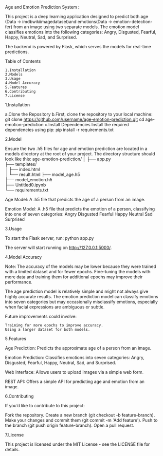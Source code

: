 Age and Emotion Prediction System :

This project is a deep learning application designed to predict both age (Data -> imdbwikiimagedataset)and emotions(Data -> emotion-detection-fer) from an image using two separate models. The emotion model classifies emotions into the following categories: Angry, Disgusted, Fearful, Happy, Neutral, Sad, and Surprised.

The backend is powered by Flask, which serves the models for real-time predictions.


Table of Contents

    1.Installation
    2.Models
    3.Usage
    4.Model Accuracy
    5.Features
    6.Contributing
    7.License

1.Installation

a.Clone the Repository
b.First, clone the repository to your local machine:
    git clone https://github.com/username/age-emotion-prediction.git
    cd age-emotion-prediction
c.Install Dependencies
Install the required dependencies using pip:
    pip install -r requirements.txt



2.Model

Ensure the two .h5 files for age and emotion prediction are located in a models directory at the root of your project. The directory structure should look like this:
age-emotion-prediction/
│
├── app.py                
├── templates/               
│   ├── index.html      
│   └── result.html 
├── model_age.h5      
├── model_emotion.h5      
├── Untitled0.ipynb      
└── requirements.txt   

Age Model: A .h5 file that predicts the age of a person from an image.

Emotion Model: A .h5 file that predicts the emotion of a person, classifying into one of seven categories:
Angry
Disgusted
Fearful
Happy
Neutral
Sad
Surprised



3.Usage

To start the Flask server, run:
    python app.py

The server will start running on http://127.0.0.1:5000/.



4.Model Accuracy

Note: The accuracy of the models may be lower because they were trained with a limited dataset and for fewer epochs. Fine-tuning the models with more data and training them for additional epochs may improve their performance.

The age prediction model is relatively simple and might not always give highly accurate results.
The emotion prediction model can classify emotions into seven categories but may occasionally misclassify emotions, especially when facial expressions are ambiguous or subtle.

Future improvements could involve:

    Training for more epochs to improve accuracy.
    Using a larger dataset for both models.


5.Features

Age Prediction: Predicts the approximate age of a person from an image.

Emotion Prediction: Classifies emotions into seven categories: Angry, Disgusted, Fearful, Happy, Neutral, Sad, and Surprised.

Web Interface: Allows users to upload images via a simple web form.

REST API: Offers a simple API for predicting age and emotion from an image.

6.Contributing

If you’d like to contribute to this project:

Fork the repository.
Create a new branch (git checkout -b feature-branch).
Make your changes and commit them (git commit -m 'Add feature').
Push to the branch (git push origin feature-branch).
Open a pull request.

7.License

This project is licensed under the MIT License - see the LICENSE file for details.